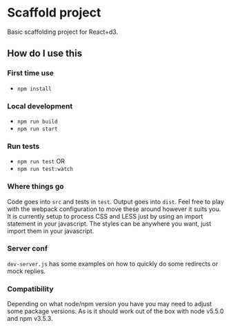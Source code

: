 # Scaffold project
Basic scaffolding project for React+d3.

## How do I use this

### First time use
 - `npm install`

### Local development
 - `npm run build`
 - `npm run start`

### Run tests
  - `npm run test`
  OR
  - `npm run test:watch`

### Where things go

Code goes into `src` and tests in `test`. Output goes into `dist`. Feel free to play with the webpack configuration
to move these around however it suits you. It is currently setup to process CSS and LESS just by using an import statement in your javascript.
The styles can be anywhere you want, just import them in your javascript.

### Server conf

`dev-server.js` has some examples on how to quickly do some redirects or mock replies.

### Compatibility

Depending on what node/npm version you have you may need to adjust some package versions. As is it should work
out of the box with node v5.5.0 and npm v3.5.3.

